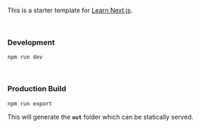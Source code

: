 This is a starter template for [Learn Next.js](https://nextjs.org/learn).

<br />

### Development

```
npm run dev
```

<br />

### Production Build

```
npm run export
```

This will generate the **`out`** folder which can be statically served.
